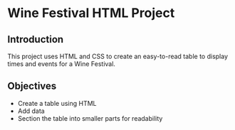 # Wine Festival HTML Project

## Introduction

This project uses HTML and CSS to create an easy-to-read table to display times and events for a Wine Festival.

## Objectives

+ Create a table using HTML
+ Add data
+ Section the table into smaller parts for readability 